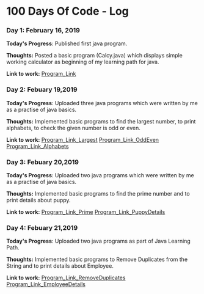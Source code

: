# 100 Days Of Code - Log

### Day 1: February 16, 2019 

**Today's Progress**: Published first java program.

**Thoughts:** Posted a basic program (Calcy.java) which displays simple working calculator as beginning of my learning path for java.

**Link to work:** [Program_Link](https://github.com/vaish30/Learning-Java)

### Day 2: Febuary 19,2019 

**Today's Progress**: Uploaded three java programs which were written by me as a practise of java basics.

**Thoughts:** Implemented basic programs to find the largest number, to print alphabets, to check the given number is odd or even.

**Link to work:** [Program_Link_Largest](https://github.com/vaish30/Learning-Java/blob/master/Largest.java)
                  [Program_Link_OddEven](https://github.com/vaish30/Learning-Java/blob/master/Check.java)
                  [Program_Link_Alphabets](https://github.com/vaish30/Learning-Java/blob/master/alpha.java)
                  
### Day 3: Febuary 20,2019 

**Today's Progress**: Uploaded two java programs which were written by me as a practise of java basics.

**Thoughts:** Implemented basic programs to find the prime number and to print details about puppy.

**Link to work:** [Program_Link_Prime](https://github.com/vaish30/Learning-Java/blob/master/Prime.java)
                  [Program_Link_PuppyDetails](https://github.com/vaish30/Learning-Java/blob/master/Puppy.java)
                  

### Day 4: Febuary 21,2019 

**Today's Progress**: Uploaded two java programs as part of Java Learning Path.

**Thoughts:** Implemented basic programs to Remove Duplicates from the String and to print details about Employee.

**Link to work:** [Program_Link_RemoveDuplicates](https://github.com/vaish30/Learning-Java/blob/master/RemoveDuplicates.java)
                  [Program_Link_EmployeeDetails](https://github.com/vaish30/Learning-Java/blob/master/Employee.java)
